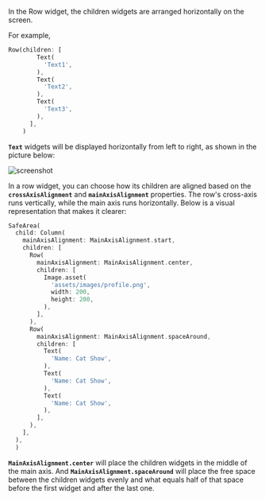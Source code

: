 In the Row widget, the children widgets are arranged horizontally on the screen. 

For example,

```dart
Row(children: [
        Text(
          'Text1',
        ),
        Text(
          'Text2',
        ),
        Text(
          'Text3',
        ),
      ],
    )
```

 **`Text`**  widgets will be displayed horizontally from left to right, as shown in the picture below:

![screenshot](https://lh5.googleusercontent.com/os-d_wqbv1zHz_bvOfCDCdMHN06Am6MShgsBK0jHnl9YkEEYC21_M7yGK3ShrjHbbbwzwORvNB7aPF9cCrKz0YHdWoV9wIhW54pqrfimVz_HaigFKLd98-7K2Z54hc29xLjfTNVy)

In a row widget, you can choose how its children are aligned based on the **`crossAxisAlignment`** and **`mainAxisAlignment`** properties. The row's cross-axis runs vertically, while the main axis runs horizontally. Below is a visual representation that makes it clearer:

<!-- A screenshot of how the alignments properties will work in Row widget -->

```dart
SafeArea(
  child: Column(
    mainAxisAlignment: MainAxisAlignment.start, 
    children: [
      Row(
        mainAxisAlignment: MainAxisAlignment.center,
        children: [
          Image.asset(
            'assets/images/profile.png',
            width: 200,
            height: 200,
          ),
        ],
      ),
      Row(
        mainAxisAlignment: MainAxisAlignment.spaceAround,
        children: [
          Text(
            'Name: Cat Show',
          ),
          Text(
            'Name: Cat Show',
          ),
          Text(
            'Name: Cat Show',
          ),
        ],
      ),
    ],
  ),
  )
```

<!-- A screenshot of how does the final result look like -->

 **`MainAxisAlignment.center`** will place the children widgets in the middle of the main axis. And **`MainAxisAlignment.spaceAround`** will place the free space between the children widgets evenly and what equals half of that space before the first widget and after the last one. 


